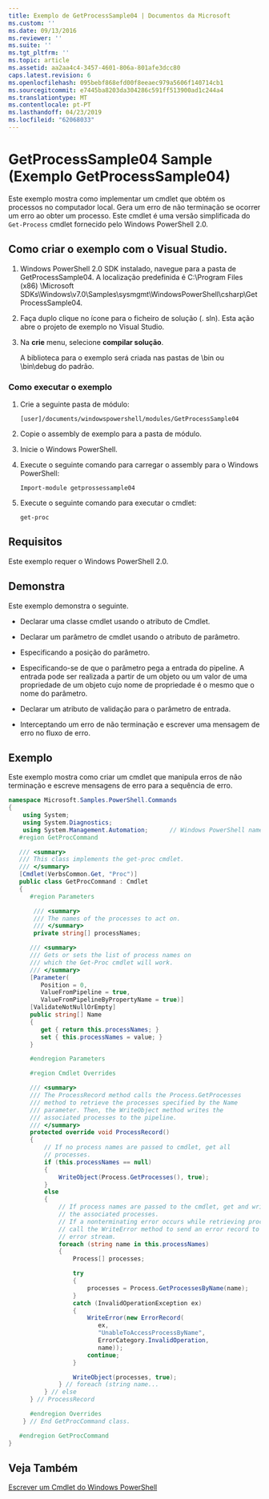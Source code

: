 ```yaml
---
title: Exemplo de GetProcessSample04 | Documentos da Microsoft
ms.custom: ''
ms.date: 09/13/2016
ms.reviewer: ''
ms.suite: ''
ms.tgt_pltfrm: ''
ms.topic: article
ms.assetid: aa2aa4c4-3457-4601-806a-801afe3dcc80
caps.latest.revision: 6
ms.openlocfilehash: 095bebf868efd00f8eeaec979a5606f140714cb1
ms.sourcegitcommit: e7445ba8203da304286c591ff513900ad1c244a4
ms.translationtype: MT
ms.contentlocale: pt-PT
ms.lasthandoff: 04/23/2019
ms.locfileid: "62068033"
---
```

# <a name="getprocesssample04-sample"></a>GetProcessSample04 Sample (Exemplo GetProcessSample04)

Este exemplo mostra como implementar um cmdlet que obtém os processos no computador local. Gera um erro de não terminação se ocorrer um erro ao obter um processo. Este cmdlet é uma versão simplificada do `Get-Process` cmdlet fornecido pelo Windows PowerShell 2.0.

## <a name="how-to-build-the-sample-using-visual-studio"></a>Como criar o exemplo com o Visual Studio.

1. Windows PowerShell 2.0 SDK instalado, navegue para a pasta de GetProcessSample04. A localização predefinida é C:\Program Files (x86) \Microsoft SDKs\Windows\v7.0\Samples\sysmgmt\WindowsPowerShell\csharp\GetProcessSample04.

2. Faça duplo clique no ícone para o ficheiro de solução (. sln). Esta ação abre o projeto de exemplo no Visual Studio.

3. Na **crie** menu, selecione **compilar solução**.

    A biblioteca para o exemplo será criada nas pastas de \bin ou \bin\debug do padrão.

### <a name="how-to-run-the-sample"></a>Como executar o exemplo

1. Crie a seguinte pasta de módulo:

    `[user]/documents/windowspowershell/modules/GetProcessSample04`

2. Copie o assembly de exemplo para a pasta de módulo.

3. Inicie o Windows PowerShell.

4. Execute o seguinte comando para carregar o assembly para o Windows PowerShell:

    `Import-module getprossessample04`

5. Execute o seguinte comando para executar o cmdlet:

    `get-proc`

## <a name="requirements"></a>Requisitos

Este exemplo requer o Windows PowerShell 2.0.

## <a name="demonstrates"></a>Demonstra

Este exemplo demonstra o seguinte.

- Declarar uma classe cmdlet usando o atributo de Cmdlet.

- Declarar um parâmetro de cmdlet usando o atributo de parâmetro.

- Especificando a posição do parâmetro.

- Especificando-se de que o parâmetro pega a entrada do pipeline. A entrada pode ser realizada a partir de um objeto ou um valor de uma propriedade de um objeto cujo nome de propriedade é o mesmo que o nome do parâmetro.

- Declarar um atributo de validação para o parâmetro de entrada.

- Interceptando um erro de não terminação e escrever uma mensagem de erro no fluxo de erro.

## <a name="example"></a>Exemplo

Este exemplo mostra como criar um cmdlet que manipula erros de não terminação e escreve mensagens de erro para a sequência de erro.

```csharp
namespace Microsoft.Samples.PowerShell.Commands
{
    using System;
    using System.Diagnostics;
    using System.Management.Automation;      // Windows PowerShell namespace.
   #region GetProcCommand

   /// <summary>
   /// This class implements the get-proc cmdlet.
   /// </summary>
   [Cmdlet(VerbsCommon.Get, "Proc")]
   public class GetProcCommand : Cmdlet
   {
      #region Parameters

       /// <summary>
       /// The names of the processes to act on.
       /// </summary>
       private string[] processNames;

      /// <summary>
      /// Gets or sets the list of process names on
      /// which the Get-Proc cmdlet will work.
      /// </summary>
      [Parameter(
         Position = 0,
         ValueFromPipeline = true,
         ValueFromPipelineByPropertyName = true)]
      [ValidateNotNullOrEmpty]
      public string[] Name
      {
         get { return this.processNames; }
         set { this.processNames = value; }
      }

      #endregion Parameters

      #region Cmdlet Overrides

      /// <summary>
      /// The ProcessRecord method calls the Process.GetProcesses
      /// method to retrieve the processes specified by the Name
      /// parameter. Then, the WriteObject method writes the
      /// associated processes to the pipeline.
      /// </summary>
      protected override void ProcessRecord()
      {
          // If no process names are passed to cmdlet, get all
          // processes.
          if (this.processNames == null)
          {
              WriteObject(Process.GetProcesses(), true);
          }
          else
          {
              // If process names are passed to the cmdlet, get and write
              // the associated processes.
              // If a nonterminating error occurs while retrieving processes,
              // call the WriteError method to send an error record to the
              // error stream.
              foreach (string name in this.processNames)
              {
                  Process[] processes;

                  try
                  {
                      processes = Process.GetProcessesByName(name);
                  }
                  catch (InvalidOperationException ex)
                  {
                      WriteError(new ErrorRecord(
                         ex,
                         "UnableToAccessProcessByName",
                         ErrorCategory.InvalidOperation,
                         name));
                      continue;
                  }

                  WriteObject(processes, true);
              } // foreach (string name...
          } // else
      } // ProcessRecord

      #endregion Overrides
    } // End GetProcCommand class.

   #endregion GetProcCommand
}
```

## <a name="see-also"></a>Veja Também

[Escrever um Cmdlet do Windows PowerShell](./writing-a-windows-powershell-cmdlet.md)

